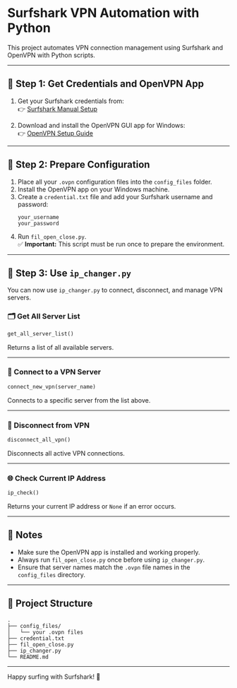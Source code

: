 # Surfshark VPN Automation with Python

This project automates VPN connection management using Surfshark and OpenVPN with Python scripts.

---

## 🔧 Step 1: Get Credentials and OpenVPN App

1. Get your Surfshark credentials from:  
   👉 [Surfshark Manual Setup](https://my.surfshark.com/vpn/manual-setup/main/openvpn)

2. Download and install the OpenVPN GUI app for Windows:  
   👉 [OpenVPN Setup Guide](https://support.surfshark.com/hc/en-us/articles/360003204233-How-to-set-up-OpenVPN-GUI-app-on-Windows)

---

## 📁 Step 2: Prepare Configuration

1. Place all your `.ovpn` configuration files into the `config_files` folder.
2. Install the OpenVPN app on your Windows machine.
3. Create a `credential.txt` file and add your Surfshark username and password:  
   ```
   your_username
   your_password
   ```
4. Run `fil_open_close.py`.  
   ✅ **Important:** This script must be run once to prepare the environment.

---

## 🧠 Step 3: Use `ip_changer.py`

You can now use `ip_changer.py` to connect, disconnect, and manage VPN servers.

### 🗂 Get All Server List
```python
get_all_server_list()
```
Returns a list of all available servers.

---

### 🔌 Connect to a VPN Server
```python
connect_new_vpn(server_name)
```
Connects to a specific server from the list above.

---

### 🔌 Disconnect from VPN
```python
disconnect_all_vpn()
```
Disconnects all active VPN connections.

---

### 🌐 Check Current IP Address
```python
ip_check()
```
Returns your current IP address or `None` if an error occurs.

---

## 📌 Notes

- Make sure the OpenVPN app is installed and working properly.
- Always run `fil_open_close.py` once before using `ip_changer.py`.
- Ensure that server names match the `.ovpn` file names in the `config_files` directory.

---

## 📂 Project Structure

```
.
├── config_files/
│   └── your .ovpn files
├── credential.txt
├── fil_open_close.py
├── ip_changer.py
└── README.md
```

---

Happy surfing with Surfshark! 🌊
